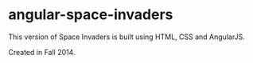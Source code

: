 angular-space-invaders
======================

This version of Space Invaders is built using HTML, CSS and AngularJS.

Created in Fall 2014.

